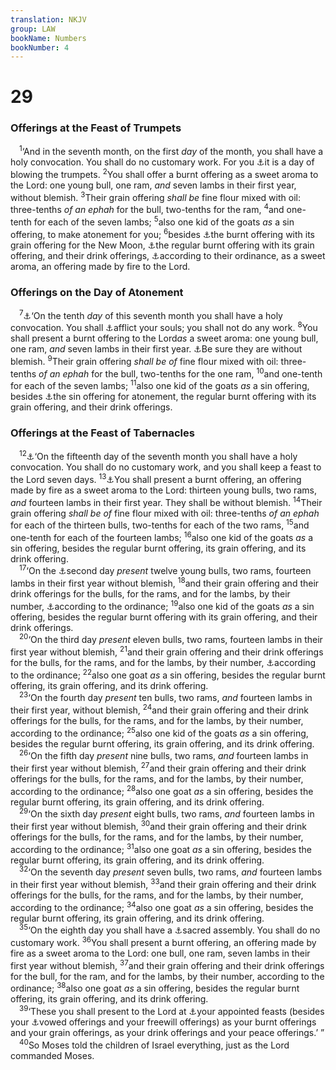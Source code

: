 ```yaml
---
translation: NKJV
group: LAW
bookName: Numbers 
bookNumber: 4
---
```


<div class="title"><h1>29</h1><h3>Offerings at the Feast of Trumpets</h3></div>
<span class="verse dan_29_1"> <sup>1</sup>‘And in the seventh month, on the first <i>day</i> of the month, you shall have a holy convocation. You shall do no customary work. For you <a data-toggle="tooltip" data-placement="bottom" title="Ex. 23:16; 34:22; Lev. 23:23–25">⚓</a>it is a day of blowing the trumpets. </span>
<span class="verse dan_29_2"><sup>2</sup>You shall offer a burnt offering as a sweet aroma to the Lord: one young bull, one ram, <i>and</i> seven lambs in their first year, without blemish. </span>
<span class="verse dan_29_3"><sup>3</sup>Their grain offering <i>shall</i> <i>be</i> fine flour mixed with oil: three-tenths <i>of</i> <i>an</i> <i>ephah</i> for the bull, two-tenths for the ram, </span>
<span class="verse dan_29_4"><sup>4</sup>and one-tenth for each of the seven lambs; </span>
<span class="verse dan_29_5"><sup>5</sup>also one kid of the goats <i>as</i> a sin offering, to make atonement for you; </span>
<span class="verse dan_29_6"><sup>6</sup>besides <a data-toggle="tooltip" data-placement="bottom" title="Num. 28:11–15">⚓</a>the burnt offering with its grain offering for the New Moon, <a data-toggle="tooltip" data-placement="bottom" title="Num. 28:3">⚓</a>the regular burnt offering with its grain offering, and their drink offerings, <a data-toggle="tooltip" data-placement="bottom" title="Num. 15:11, 12">⚓</a>according to their ordinance, as a sweet aroma, an offering made by fire to the Lord.<br/></span>
<div class="title"><h3>Offerings on the Day of Atonement</h3></div>
<span class="verse dan_29_7"> <sup>7</sup><a data-toggle="tooltip" data-placement="bottom" title="Lev. 16:29–34; 23:26–32">⚓</a>‘On the tenth <i>day</i> of this seventh month you shall have a holy convocation. You shall <a data-toggle="tooltip" data-placement="bottom" title="Ps. 35:13; Is. 58:5">⚓</a>afflict your souls; you shall not do any work. </span>
<span class="verse dan_29_8"><sup>8</sup>You shall present a burnt offering to the Lord<i>as</i> a sweet aroma: one young bull, one ram, <i>and</i> seven lambs in their first year. <a data-toggle="tooltip" data-placement="bottom" title="Num. 28:19">⚓</a>Be sure they are without blemish. </span>
<span class="verse dan_29_9"><sup>9</sup>Their grain offering <i>shall</i> <i>be</i> <i>of</i> fine flour mixed with oil: three-tenths <i>of</i> <i>an</i> <i>ephah</i> for the bull, two-tenths for the one ram, </span>
<span class="verse dan_29_10"><sup>10</sup>and one-tenth for each of the seven lambs; </span>
<span class="verse dan_29_11"><sup>11</sup>also one kid of the goats <i>as</i> a sin offering, besides <a data-toggle="tooltip" data-placement="bottom" title="Lev. 16:3, 5">⚓</a>the sin offering for atonement, the regular burnt offering with its grain offering, and their drink offerings.<br/></span>
<div class="title"><h3>Offerings at the Feast of Tabernacles</h3></div>
<span class="verse dan_29_12"> <sup>12</sup><a data-toggle="tooltip" data-placement="bottom" title="Lev. 23:33–35; Deut. 16:13–15; Ezek. 45:25">⚓</a>‘On the fifteenth day of the seventh month you shall have a holy convocation. You shall do no customary work, and you shall keep a feast to the Lord seven days. </span>
<span class="verse dan_29_13"><sup>13</sup><a data-toggle="tooltip" data-placement="bottom" title="Ezra 3:4">⚓</a>You shall present a burnt offering, an offering made by fire as a sweet aroma to the Lord: thirteen young bulls, two rams, <i>and</i> fourteen lambs in their first year. They shall be without blemish. </span>
<span class="verse dan_29_14"><sup>14</sup>Their grain offering <i>shall</i> <i>be</i> <i>of</i> fine flour mixed with oil: three-tenths <i>of</i> <i>an</i> <i>ephah</i> for each of the thirteen bulls, two-tenths for each of the two rams, </span>
<span class="verse dan_29_15"><sup>15</sup>and one-tenth for each of the fourteen lambs; </span>
<span class="verse dan_29_16"><sup>16</sup>also one kid of the goats <i>as</i> a sin offering, besides the regular burnt offering, its grain offering, and its drink offering.<br/></span>
<span class="verse dan_29_17"> <sup>17</sup>‘On the <a data-toggle="tooltip" data-placement="bottom" title="Lev. 23:36">⚓</a>second day <i>present</i> twelve young bulls, two rams, fourteen lambs in their first year without blemish, </span>
<span class="verse dan_29_18"><sup>18</sup>and their grain offering and their drink offerings for the bulls, for the rams, and for the lambs, by their number, <a data-toggle="tooltip" data-placement="bottom" title="Num. 15:12; 28:7, 14; 29:3, 4, 9, 10">⚓</a>according to the ordinance; </span>
<span class="verse dan_29_19"><sup>19</sup>also one kid of the goats <i>as</i> a sin offering, besides the regular burnt offering with its grain offering, and their drink offerings.<br/></span>
<span class="verse dan_29_20"> <sup>20</sup>‘On the third day <i>present</i> eleven bulls, two rams, fourteen lambs in their first year without blemish, </span>
<span class="verse dan_29_21"><sup>21</sup>and their grain offering and their drink offerings for the bulls, for the rams, and for the lambs, by their number, <a data-toggle="tooltip" data-placement="bottom" title="Num. 29:18">⚓</a>according to the ordinance; </span>
<span class="verse dan_29_22"><sup>22</sup>also one goat <i>as</i> a sin offering, besides the regular burnt offering, its grain offering, and its drink offering.<br/></span>
<span class="verse dan_29_23"> <sup>23</sup>‘On the fourth day <i>present</i> ten bulls, two rams, <i>and</i> fourteen lambs in their first year, without blemish, </span>
<span class="verse dan_29_24"><sup>24</sup>and their grain offering and their drink offerings for the bulls, for the rams, and for the lambs, by their number, according to the ordinance; </span>
<span class="verse dan_29_25"><sup>25</sup>also one kid of the goats <i>as</i> a sin offering, besides the regular burnt offering, its grain offering, and its drink offering.<br/></span>
<span class="verse dan_29_26"> <sup>26</sup>‘On the fifth day <i>present</i> nine bulls, two rams, <i>and</i> fourteen lambs in their first year without blemish, </span>
<span class="verse dan_29_27"><sup>27</sup>and their grain offering and their drink offerings for the bulls, for the rams, and for the lambs, by their number, according to the ordinance; </span>
<span class="verse dan_29_28"><sup>28</sup>also one goat <i>as</i> a sin offering, besides the regular burnt offering, its grain offering, and its drink offering.<br/></span>
<span class="verse dan_29_29"> <sup>29</sup>‘On the sixth day <i>present</i> eight bulls, two rams, <i>and</i> fourteen lambs in their first year without blemish, </span>
<span class="verse dan_29_30"><sup>30</sup>and their grain offering and their drink offerings for the bulls, for the rams, and for the lambs, by their number, according to the ordinance; </span>
<span class="verse dan_29_31"><sup>31</sup>also one goat <i>as</i> a sin offering, besides the regular burnt offering, its grain offering, and its drink offering.<br/></span>
<span class="verse dan_29_32"> <sup>32</sup>‘On the seventh day <i>present</i> seven bulls, two rams, <i>and</i> fourteen lambs in their first year without blemish, </span>
<span class="verse dan_29_33"><sup>33</sup>and their grain offering and their drink offerings for the bulls, for the rams, and for the lambs, by their number, according to the ordinance; </span>
<span class="verse dan_29_34"><sup>34</sup>also one goat <i>as</i> a sin offering, besides the regular burnt offering, its grain offering, and its drink offering.<br/></span>
<span class="verse dan_29_35"> <sup>35</sup>‘On the eighth day you shall have a <a data-toggle="tooltip" data-placement="bottom" title="Lev. 23:36">⚓</a>sacred assembly. You shall do no customary work. </span>
<span class="verse dan_29_36"><sup>36</sup>You shall present a burnt offering, an offering made by fire as a sweet aroma to the Lord: one bull, one ram, seven lambs in their first year without blemish, </span>
<span class="verse dan_29_37"><sup>37</sup>and their grain offering and their drink offerings for the bull, for the ram, and for the lambs, by their number, according to the ordinance; </span>
<span class="verse dan_29_38"><sup>38</sup>also one goat <i>as</i> a sin offering, besides the regular burnt offering, its grain offering, and its drink offering.<br/></span>
<span class="verse dan_29_39"> <sup>39</sup>‘These you shall present to the Lord at <a data-toggle="tooltip" data-placement="bottom" title="Lev. 23:1–44; 1 Chr. 23:31; 2 Chr. 31:3; Ezra 3:5; Neh. 10:33; Is. 1:14">⚓</a>your appointed feasts (besides your <a data-toggle="tooltip" data-placement="bottom" title="Lev. 7:16; 22:18, 21, 23; 23:38">⚓</a>vowed offerings and your freewill offerings) as your burnt offerings and your grain offerings, as your drink offerings and your peace offerings.’ ”<br/></span>
<span class="verse dan_29_40"> <sup>40</sup>So Moses told the children of Israel everything, just as the Lord commanded Moses.<br/></span>
